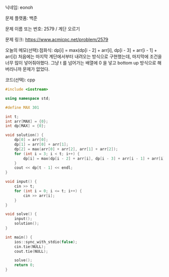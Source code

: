 닉네임: eonoh

문제 플랫폼: 백준

문제 이름 또는 번호: 2579 / 계단 오르기

문제 링크: https://www.acmicpc.net/problem/2579

오늘의 메모(선택):점화식: dp[i] = max(dp[i - 2] + arr[i], dp[i - 3] + arr[i - 1] + arr[i])
처음에는 마지막 계단에서부터 내려오는 방식으로 구현했는데, 마지막에 조건을 너무 많이 넣어줘야했다. 그냥 t 를 넘어가는 배열에 0 을 넣고 bottom up 방식으로 해버리니까 문제가 없었다.


코드(선택): cpp

```cpp
#include <iostream>

using namespace std;

#define MAX 301

int t;
int arr[MAX] = {0};
int dp[MAX] = {0};

void solution() {
	dp[0] = arr[0];
	dp[1] = arr[0] + arr[1];
	dp[2] = max(arr[0] + arr[2], arr[1] + arr[2]);
	for (int i = 3; i < t; i++) {
		dp[i] = max(dp[i - 2] + arr[i], dp[i - 3] + arr[i - 1] + arr[i]);
	}
	cout << dp[t - 1] << endl;
}

void input() {
	cin >> t;
	for (int i = 0; i <= t; i++) {
		cin >> arr[i];
	}
}

void solve() {
	input();
	solution();
}

int main() {
	ios::sync_with_stdio(false);
	cin.tie(NULL);
	cout.tie(NULL);

	solve();
	return 0;
}
```
